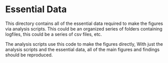 # Essential Data

This directory contains all of the essential data required to make the figures via analysis scripts. This could be an organized series of folders containing logfiles, this could be a series of csv files, etc.

The analysis scripts use this code to make the figures directly, With just the analysis scripts and the essential data, all of the main figures and findings should be reproduced.